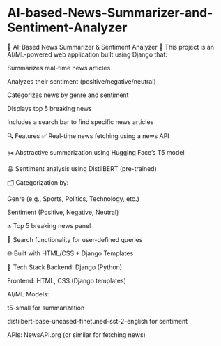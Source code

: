 # AI-based-News-Summarizer-and-Sentiment-Analyzer

🧠 AI-Based News Summarizer & Sentiment Analyzer 📰
This project is an AI/ML-powered web application built using Django that:

Summarizes real-time news articles

Analyzes their sentiment (positive/negative/neutral)

Categorizes news by genre and sentiment

Displays top 5 breaking news

Includes a search bar to find specific news articles

🔍 Features
✅ Real-time news fetching using a news API

✂️ Abstractive summarization using Hugging Face’s T5 model

😃 Sentiment analysis using DistilBERT (pre-trained)

🗂️ Categorization by:

Genre (e.g., Sports, Politics, Technology, etc.)

Sentiment (Positive, Negative, Neutral)

🔝 Top 5 breaking news panel

🔎 Search functionality for user-defined queries

🌐 Built with HTML/CSS + Django Templates

🧰 Tech Stack
Backend: Django (Python)

Frontend: HTML, CSS (Django templates)

AI/ML Models:

t5-small for summarization

distilbert-base-uncased-finetuned-sst-2-english for sentiment

APIs: NewsAPI.org (or similar for fetching news)

